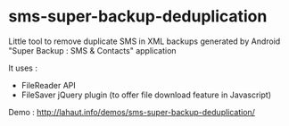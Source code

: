 sms-super-backup-deduplication
==============================

Little tool to remove duplicate SMS in XML backups generated by Android "Super Backup : SMS &amp; Contacts" application

It uses :
- FileReader API
- FileSaver jQuery plugin (to offer file download feature in Javascript)

Demo : http://lahaut.info/demos/sms-super-backup-deduplication/

